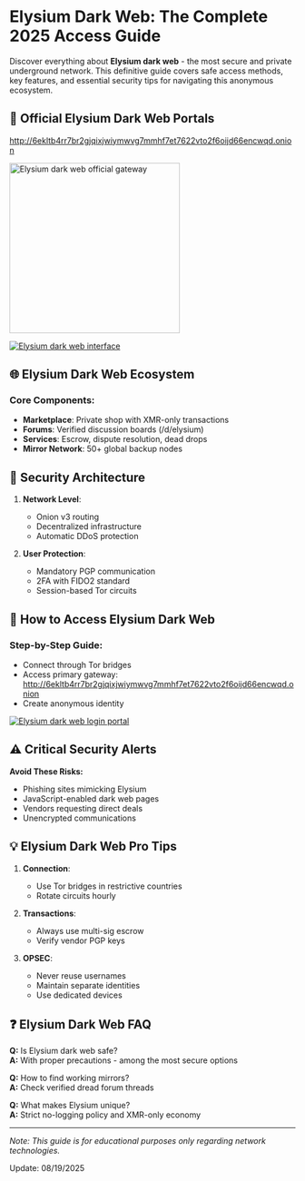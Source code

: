 # Elysium Dark Web: The Complete 2025 Access Guide

Discover everything about **Elysium dark web** - the most secure and private underground network. This definitive guide covers safe access methods, key features, and essential security tips for navigating this anonymous ecosystem.

## 🔗 Official Elysium Dark Web Portals

http://6ekltb4rr7br2gjqixjwiymwvg7mmhf7et7622vto2f6oijd66encwqd.onion

[<img src="/assets/recent.webp" width="300" alt="Elysium dark web official gateway">](http://6ekltb4rr7br2gjqixjwiymwvg7mmhf7et7622vto2f6oijd66encwqd.onion)

<a href="http://6ekltb4rr7br2gjqixjwiymwvg7mmhf7et7622vto2f6oijd66encwqd.onion"><img src="/assets/bottom.webp" alt="Elysium dark web interface" style="max-width: 100%;"></a>

## 🌐 Elysium Dark Web Ecosystem

### Core Components:
- **Marketplace**: Private shop with XMR-only transactions
- **Forums**: Verified discussion boards (/d/elysium)
- **Services**: Escrow, dispute resolution, dead drops
- **Mirror Network**: 50+ global backup nodes

## 🔐 Security Architecture

1. **Network Level**:
   - Onion v3 routing
   - Decentralized infrastructure
   - Automatic DDoS protection

2. **User Protection**:
   - Mandatory PGP communication
   - 2FA with FIDO2 standard
   - Session-based Tor circuits

## 🚀 How to Access Elysium Dark Web

### Step-by-Step Guide:
- Connect through Tor bridges
- Access primary gateway: http://6ekltb4rr7br2gjqixjwiymwvg7mmhf7et7622vto2f6oijd66encwqd.onion
- Create anonymous identity

<a href="http://6ekltb4rr7br2gjqixjwiymwvg7mmhf7et7622vto2f6oijd66encwqd.onion"><img src="/assets/gamma.webp" alt="Elysium dark web login portal" style="max-width: 100%;"></a>

## ⚠️ Critical Security Alerts

**Avoid These Risks:**
- Phishing sites mimicking Elysium
- JavaScript-enabled dark web pages
- Vendors requesting direct deals
- Unencrypted communications

## 💡 Elysium Dark Web Pro Tips

1. **Connection**:
   - Use Tor bridges in restrictive countries
   - Rotate circuits hourly

2. **Transactions**:
   - Always use multi-sig escrow
   - Verify vendor PGP keys

3. **OPSEC**:
   - Never reuse usernames
   - Maintain separate identities
   - Use dedicated devices

## ❓ Elysium Dark Web FAQ

**Q:** Is Elysium dark web safe?  
**A:** With proper precautions - among the most secure options

**Q:** How to find working mirrors?  
**A:** Check verified dread forum threads

**Q:** What makes Elysium unique?  
**A:** Strict no-logging policy and XMR-only economy

---

*Note: This guide is for educational purposes only regarding network technologies.*













Update:  08/19/2025